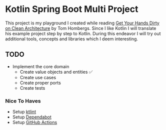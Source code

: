 # Kotlin Spring Boot Multi Project

This project is my playground I created while reading [Get Your Hands Dirty on Clean Architecture](https://reflectoring.io/book/)
by Tom Hombergs. Since I like Kotlin I will translate his example project step by step to Kotlin. During this endeavor
I will try out additional tools, concepts and libraries which I deem interesting.

## TODO

- Implement the core domain
  - Create value objects and entities ✅
  - Create use cases
  - Create proper ports
  - Create tests

### Nice To Haves

- Setup [ktlint](https://github.com/pinterest/ktlint)
- Setup [Dependabot](https://dependabot.com/)
- Setup [GitHub Actions](https://ryanharrison.co.uk/2020/04/12/kotlin-java-ci-with-github-actions.html)

